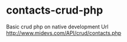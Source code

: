 # contacts-crud-php
Basic crud php on native development
Url
http://www.midevs.com/API/crud/contacts.php
